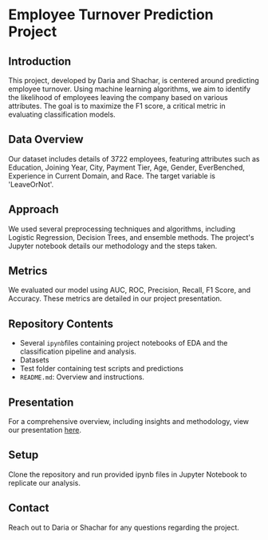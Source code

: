 # Employee Turnover Prediction Project

## Introduction
This project, developed by Daria and Shachar, is centered around predicting employee turnover. Using machine learning algorithms, we aim to identify the likelihood of employees leaving the company based on various attributes. The goal is to maximize the F1 score, a critical metric in evaluating classification models.

## Data Overview
Our dataset includes details of 3722 employees, featuring attributes such as Education, Joining Year, City, Payment Tier, Age, Gender, EverBenched, Experience in Current Domain, and Race. The target variable is 'LeaveOrNot'.

## Approach
We used several preprocessing techniques and algorithms, including Logistic Regression, Decision Trees, and ensemble methods. The project's Jupyter notebook details our methodology and the steps taken.

## Metrics
We evaluated our model using AUC, ROC, Precision, Recall, F1 Score, and Accuracy. These metrics are detailed in our project presentation.

## Repository Contents
- Several `ipynb`files containing project notebooks of EDA and the classification pipeline and analysis.
- Datasets
- Test folder containing test scripts and predictions
- `README.md`: Overview and instructions.

## Presentation
For a comprehensive overview, including insights and methodology, view our presentation [here](https://docs.google.com/presentation/d/1gbakBaKoN0VFEwnvXYcfun850_0qvFWNaIIUydcWLcg/edit?userstoinvite=shahar9492@gmail.com&sharingaction=manageaccess&role=writer#slide=id.p).

## Setup
Clone the repository and run provided ipynb files in Jupyter Notebook to replicate our analysis.

## Contact
Reach out to Daria or Shachar for any questions regarding the project.
